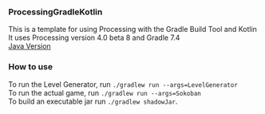 ### ProcessingGradleKotlin
This is a template for using Processing with the Gradle Build Tool and Kotlin\
It uses Processing version 4.0 beta 8 and Gradle 7.4\
[Java Version](https://github.com/Duckulus/ProcessingGradleJava)

### How to use
To run the Level Generator, run `./gradlew run --args=LevelGenerator`\
To run the actual game, run `./gradlew run --args=Sokoban`\
To build an executable jar run `./gradlew shadowJar`.
